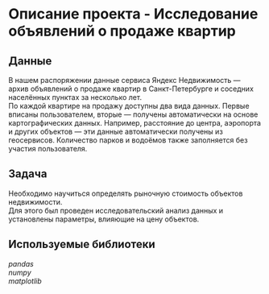 # Описание проекта - Исследование объявлений о продаже квартир

## Данные
В нашем распоряжении данные сервиса Яндекс Недвижимость — архив объявлений о продаже квартир в Санкт-Петербурге и соседних населённых пунктах за несколько лет. <br>
По каждой квартире на продажу доступны два вида данных. Первые вписаны пользователем, вторые — получены автоматически на основе картографических данных. Например, расстояние до центра, аэропорта и других объектов — эти данные автоматически получены из геосервисов. Количество парков и водоёмов также заполняется без участия пользователя.

## Задача
Необходимо научиться определять рыночную стоимость объектов недвижимости. <br>
Для этого был проведен исследовательский анализ данных и установлены параметры, влияющие на цену объектов.

## Используемые библиотеки
*pandas*<br>
*numpy*<br>
*matplotlib*
